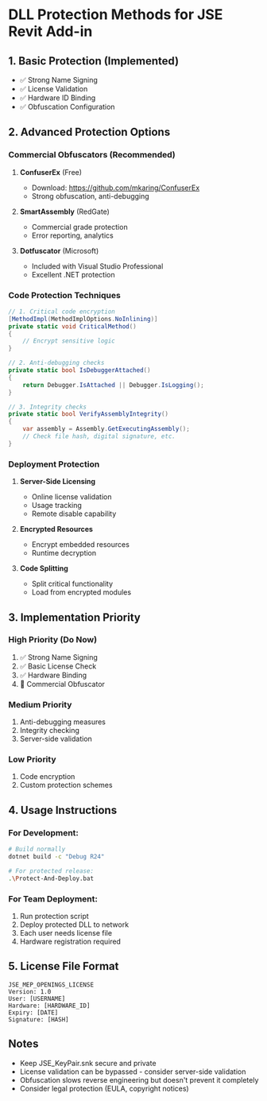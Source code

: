 # DLL Protection Methods for JSE Revit Add-in

## 1. Basic Protection (Implemented)
- ✅ Strong Name Signing
- ✅ License Validation
- ✅ Hardware ID Binding
- ✅ Obfuscation Configuration

## 2. Advanced Protection Options

### Commercial Obfuscators (Recommended)
1. **ConfuserEx** (Free)
   - Download: https://github.com/mkaring/ConfuserEx
   - Strong obfuscation, anti-debugging

2. **SmartAssembly** (RedGate)
   - Commercial grade protection
   - Error reporting, analytics

3. **Dotfuscator** (Microsoft)
   - Included with Visual Studio Professional
   - Excellent .NET protection

### Code Protection Techniques
```csharp
// 1. Critical code encryption
[MethodImpl(MethodImplOptions.NoInlining)]
private static void CriticalMethod()
{
    // Encrypt sensitive logic
}

// 2. Anti-debugging checks
private static bool IsDebuggerAttached()
{
    return Debugger.IsAttached || Debugger.IsLogging();
}

// 3. Integrity checks
private static bool VerifyAssemblyIntegrity()
{
    var assembly = Assembly.GetExecutingAssembly();
    // Check file hash, digital signature, etc.
}
```

### Deployment Protection
1. **Server-Side Licensing**
   - Online license validation
   - Usage tracking
   - Remote disable capability

2. **Encrypted Resources**
   - Encrypt embedded resources
   - Runtime decryption

3. **Code Splitting**
   - Split critical functionality
   - Load from encrypted modules

## 3. Implementation Priority

### High Priority (Do Now)
1. ✅ Strong Name Signing
2. ✅ Basic License Check
3. ✅ Hardware Binding
4. 🔄 Commercial Obfuscator

### Medium Priority
1. Anti-debugging measures
2. Integrity checking
3. Server-side validation

### Low Priority
1. Code encryption
2. Custom protection schemes

## 4. Usage Instructions

### For Development:
```bash
# Build normally
dotnet build -c "Debug R24"

# For protected release:
.\Protect-And-Deploy.bat
```

### For Team Deployment:
1. Run protection script
2. Deploy protected DLL to network
3. Each user needs license file
4. Hardware registration required

## 5. License File Format
```
JSE_MEP_OPENINGS_LICENSE
Version: 1.0
User: [USERNAME]
Hardware: [HARDWARE_ID]
Expiry: [DATE]
Signature: [HASH]
```

## Notes
- Keep JSE_KeyPair.snk secure and private
- License validation can be bypassed - consider server-side validation
- Obfuscation slows reverse engineering but doesn't prevent it completely
- Consider legal protection (EULA, copyright notices)
